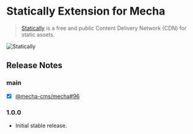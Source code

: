 Statically Extension for Mecha
==============================

> [Statically](https://statically.io) is a free and public Content Delivery Network (CDN) for static assets.

![Statically](https://user-images.githubusercontent.com/1669261/106356413-fc289f00-6331-11eb-880b-4127e4160903.png)

Release Notes
-------------

### main

 - [x] [@mecha-cms/mecha#96](https://github.com/mecha-cms/mecha/issues/96)

### 1.0.0

 - Initial stable release.
